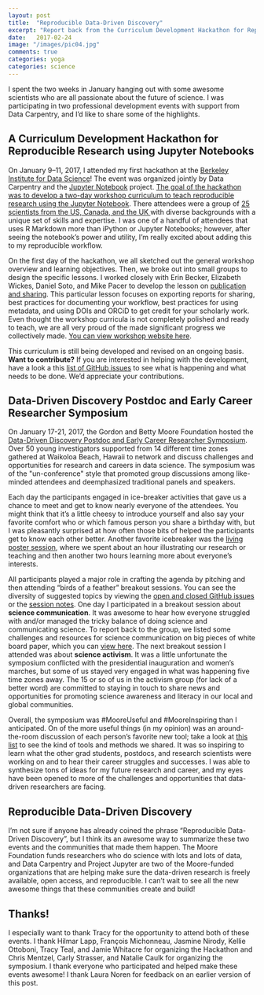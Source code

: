 ```yaml
---
layout: post
title:  "Reproducible Data-Driven Discovery"
excerpt: "Report back from the Curriculum Development Hackathon for Reproducible Research using Jupyter Notebooks and the Moore Foundation Early Career Researcher Symposium Control"
date:   2017-02-24
image: "/images/pic04.jpg"
comments: true
categories: yoga
categories: science
---
```



I spent the two weeks in January hanging out with some awesome scientists who are all passionate about the future of science. I was participating in two professional development events with support from Data Carpentry, and I’d like to share some of the highlights.

## A Curriculum Development Hackathon for Reproducible Research using Jupyter Notebooks
On January 9–11, 2017, I attended my first hackathon at the [Berkeley Institute for Data Science](https://bids.berkeley.edu/)! The event was organized jointly by Data Carpentry and the [Jupyter Notebook](http://jupyter.org/) project. [The goal of the hackathon was to develop a two-day workshop curriculum to teach reproducible research using the Jupyter Notebook](https://github.com/Reproducible-Science-Curriculum/RR-Jupyter-Hackathon-Jan-2017/wiki). There attendees were a group of [25 scientists from the US, Canada, and the UK ](https://github.com/Reproducible-Science-Curriculum/RR-Jupyter-Hackathon-Jan-2017/wiki/Participant%20Intros)with diverse backgrounds with a unique set of skills and expertise. I was one of a handful of attendees that uses R Markdown more than iPython or Jupyter Notebooks; however, after seeing the notebook’s power and utility, I’m really excited about adding this to my reproducible workflow.

On the first day of the hackathon, we all sketched out the general workshop overview and learning objectives. Then, we broke out into small groups to design the specific lessons. I worked closely with Erin Becker, Elizabeth Wickes, Daniel Soto, and Mike Pacer to develop the lesson on [publication and sharing](https://github.com/Reproducible-Science-Curriculum/publication-RR-Jupyter). This particular lesson focuses on exporting reports for sharing, best practices for documenting your workflow, best practices for using metadata, and using DOIs and ORCiD to get credit for your scholarly work. Even thought the workshop curricula is not completely polished and ready to teach, we are all very proud of the made significant progress we collectively made. [You can view workshop website here](https://reproducible-science-curriculum.github.io/rr-jupyter-workshop/).

This curriculum is still being developed and revised on an ongoing basis. **Want to contribute?** If you are interested in helping with the development, have a look a this [list of GitHub issues](https://github.com/issues?user=Reproducible-Science-Curriculum) to see what is happening and what needs to be done. We’d appreciate your contributions.

## Data-Driven Discovery Postdoc and Early Career Researcher Symposium
On January 17-21, 2017, the Gordon and Betty Moore Foundation hosted the [Data-Driven Discovery Postdoc and Early Career Researcher Symposium](https://github.com/DDD-Moore/early-career-hawaii). Over 50 young investigators supported from 14 different time zones gathered at Waikoloa Beach, Hawaii to network and discuss challenges and opportunities for research and careers in data science. The symposium was of the "un-conference" style that promoted group discussions among like-minded attendees and deemphasized traditional panels and speakers. 

Each day the participants engaged in ice-breaker activities that gave us a chance to meet and get to know nearly everyone of the attendees. You might think that it’s a little cheesy to introduce yourself and also say your favorite comfort who or which famous person you share a birthday with, but I was pleasantly surprised at how often those bits of helped the participants get to know each other better. Another favorite icebreaker was the [living poster session](https://twitter.com/search?q=%23mooredata%20poster&src=typd), where we spent about an hour illustrating our research or teaching and then another two hours learning more about everyone’s interests. 

All participants played a major role in crafting the agenda by pitching and then attending “birds of a feather” breakout sessions. You can see the diversity of suggested topics by viewing the [open and closed GitHub issues](https://github.com/DDD-Moore/early-career-hawaii/issues) or the [session notes](https://github.com/DDD-Moore/early-career-hawaii/tree/master/notes). One day I participated in a breakout session about **science communication**. It was awesome to hear how everyone struggled with and/or managed the tricky balance of doing science and communicating science. To report back to the group, we listed some challenges and resources for science communication on big pieces of white board paper, which you can [view here](https://github.com/DDD-Moore/early-career-hawaii/blob/master/notes/ThursBOF-sci-communication.JPG). The next breakout session I attended was about **science activism**. It was a little unfortunate the symposium conflicted with the presidential inauguration and women’s marches, but some of us stayed very engaged in what was happening five time zones away. The 15 or so of us in the activism group (for lack of a better word) are committed to staying in touch to share news and opportunities for promoting science awareness and literacy in our local and global communities.

Overall, the symposium was #MooreUseful and #MooreInspiring than I anticipated. On of the more useful things (in my opinion) was an around-the-room discussion of each person’s favorite new tool; take a look at [this list](https://github.com/DDD-Moore/early-career-hawaii/blob/master/notes/tools-methods.md) to see the kind of tools and methods we shared. It was so inspiring to learn what the other grad students, postdocs, and research scientists were working on and to hear their career struggles and successes. I was able to synthesize tons of ideas for my future research and career, and my eyes have been opened to more of the challenges and opportunities that data-driven researchers are facing.

## Reproducible Data-Driven Discovery
I’m not sure if anyone has already coined the phrase “Reproducible Data-Driven Discovery”, but I think its an awesome way to summarize these two events and the communities that made them happen. The Moore Foundation funds researchers who do science with lots and lots of data, and Data Carpentry and Project Jupyter are two of the Moore-funded organizations that are helping make sure the data-driven research is freely available, open access, and reproducible. I can’t wait to see all the new awesome things that these communities create and build!

## Thanks!
I especially want to thank Tracy for the opportunity to attend both of these events. I thank Hilmar Lapp, François Michonneau, Jasmine Nirody, Kellie Ottoboni,
Tracy Teal, and Jamie Whitacre for organizing the Hackathon and Chris Mentzel, Carly Strasser, and Natalie Caulk for organizing the symposium. I thank everyone who participated and helped make these events awesome! I thank Laura Noren for feedback on an earlier version of this post.

